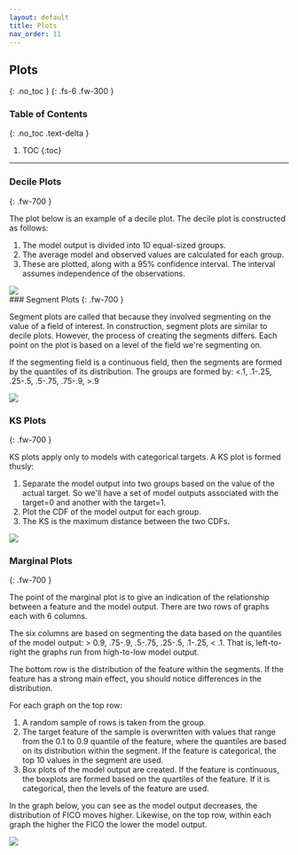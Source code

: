 ```yaml
---
layout: default
title: Plots
nav_order: 11
---
```


## Plots
{: .no_toc }
{: .fs-6 .fw-300 }

### Table of Contents
{: .no_toc .text-delta }

1. TOC
{:toc}
---

### Decile Plots
{: .fw-700 }

The plot below is an example of a decile plot.  The decile plot is constructed
as follows:

1. The model output is divided into 10 equal-sized groups.
2. The average model and observed values are calculated for each group.
3. These are plotted, along with a 95% confidence interval. The interval assumes
independence of the observations.
<script src = "{{ site.baseurl}}/assets/enlarge.js"></script>

<div style="text-align: left;">
  <img id="image1" src="{{ site.baseurl }}/images/decile.png" onclick="enlargeImg(this,0)" >
</div>
### Segment Plots
{: .fw-700 }

Segment plots are called that because they involved segmenting on the value
of a field of interest.
In construction, segment plots are similar to decile plots. 
However, the process of creating the
segments differs.  Each point on the plot is based on a level of the
field we're segmenting on. 

If the segmenting field is a continuous field, then the segments are formed by
the quantiles of its distribution. The groups are formed by:
<.1, .1-.25, .25-.5, .5-.75, .75-.9, >.9

<div style="text-align: left;">
  <img id="image2" src="{{ site.baseurl }}/images/segPlot.png"  onclick="enlargeImg(this,0)"  >
</div>

### KS Plots
{: .fw-700 }

KS plots apply only to models with categorical targets. A KS plot is formed
thusly:

1. Separate the model output into two groups based on the value of the actual
target. So we'll have a set of model outputs associated with the target=0 and
another with the target=1.
2. Plot the CDF of the model output for each group.
3. The KS is the maximum distance between the two CDFs.

<div style="text-align: left;">
  <img id="image3" src="{{ site.baseurl }}/images/ks.png"  onclick="enlargeImg(this,0)"  >
</div>

### Marginal Plots
{: .fw-700 }

The point of the marginal plot is to give an indication of the relationship
between a feature and the model output. There are two rows of graphs each with
6 columns.  

The six columns are based on segmenting the data based on the quantiles of 
the model output: > 0.9, .75-.9, .5-.75, .25-.5, .1-.25, < .1.
That is, left-to-right the graphs run from high-to-low model output.

The bottom row is the distribution of the feature within the segments.
If the feature has a strong main effect, you should notice differences in the
distribution. 

For each graph on the top row:

1. A random sample of rows is taken from the group.
2. The target feature of the sample is overwritten with values that
range from the 0.1 to 0.9 quantile of the feature, where the quantiles are
based on its distribution within the segment.  If the feature is categorical,
the top 10 values in the segment are used.
3. Box plots of the model output are created.  If the feature is continuous,
the boxplots are formed based on the quartiles of the feature. If it is
categorical, then the levels of the feature are used.

In the graph below, you can see as the model output decreases, the distribution
of FICO moves higher.  Likewise, on the top row, within each graph the 
higher the FICO the lower the model output.

<div style="text-align: left;">
  <img id="image4" src="{{ site.baseurl }}/images/marginal.png"  onclick="enlargeImg(this,0)"  >
</div>



